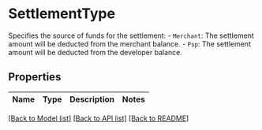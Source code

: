 # SettlementType

Specifies the source of funds for the settlement: - `Merchant`: The settlement amount will be deducted from the merchant balance. - `Psp`: The settlement amount will be deducted from the developer balance. 

## Properties

Name | Type | Description | Notes
------------ | ------------- | ------------- | -------------

[[Back to Model list]](../README.md#documentation-for-models) [[Back to API list]](../README.md#documentation-for-api-endpoints) [[Back to README]](../README.md)


